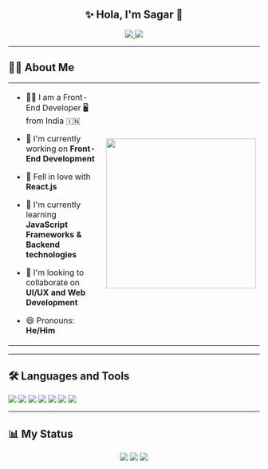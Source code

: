 
<h2 align="center">✨ Hola, I'm Sagar 👋</h2>

<p align="center">
  <a href="https://www.linkedin.com/in/sagar-gandhe-016750233/" target="_blank">
    <img src="https://img.shields.io/badge/LinkedIn-blue?logo=linkedin&logoColor=white" />
  </a>
  <a href="mailto:gandhesagar2540@gmail.com">
    <img src="https://img.shields.io/badge/Gmail-D14836?logo=gmail&logoColor=white" />
  </a>
</p>

---

## 🙋‍♂️ About Me

<table>
  <tr>
    <td>
      
- 🧑‍💻 I am a Front-End Developer 🖥️ from India 🇮🇳  
- 🔭 I'm currently working on **Front-End Development**  
- 💙 Fell in love with **React.js**  
- 🌱 I'm currently learning **JavaScript Frameworks & Backend technologies**  
- 👯 I'm looking to collaborate on **UI/UX and Web Development**  
- 😄 Pronouns: **He/Him**

    </td>
    <td>
      <img src="https://media0.giphy.com/media/v1.Y2lkPTc5MGI3NjExbmdydHVkNWExNmVvaDd3NXdiazQzajdndmp6Z243eHRydGs2ZjF3NSZlcD12MV9pbnRlcm5hbF9naWZfYnlfaWQmY3Q9Zw/fwbZnTftCXVocKzfxR/giphy.gif" width="300" />
    </td>
  </tr>
</table>


---

## 🛠️ Languages and Tools
<p>
  <img src="https://img.shields.io/badge/HTML5-E34F26?logo=html5&logoColor=white" />
  <img src="https://img.shields.io/badge/CSS3-1572B6?logo=css3&logoColor=white" />
  <img src="https://img.shields.io/badge/JavaScript-F7DF1E?logo=javascript&logoColor=black" />
  <img src="https://img.shields.io/badge/React-61DAFB?logo=react&logoColor=black" />
  <img src="https://img.shields.io/badge/Node.js-339933?logo=node.js&logoColor=white" />
  <img src="https://img.shields.io/badge/MongoDB-47A248?logo=mongodb&logoColor=white" />
  <img src="https://img.shields.io/badge/Git-F05032?logo=git&logoColor=white" />
</p>

---

## 📊 My Status
<p align="center">
  <img src="https://github-readme-stats.vercel.app/api?username=sagargandhe&show_icons=true&theme=radical" />
  <img src="https://github-readme-streak-stats.herokuapp.com/?user=sagargandhe&theme=radical" />
  <img src="https://github-readme-stats.vercel.app/api/top-langs/?username=sagargandhe&layout=compact&theme=radical" />
</p>
